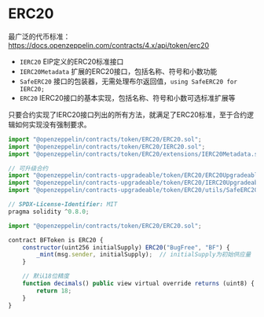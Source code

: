 # ERC20

最广泛的代币标准：<https://docs.openzeppelin.com/contracts/4.x/api/token/erc20>

- `IERC20` EIP定义的ERC20标准接口
- `IERC20Metadata` 扩展的ERC20接口，包括名称、符号和小数功能
- `SafeERC20` 接口的包装器，无需处理布尔返回值，`using SafeERC20 for IERC20;`
- `ERC20` IERC20接口的基本实现，包括名称、符号和小数可选标准扩展等

只要合约实现了IERC20接口列出的所有方法，就满足了ERC20标准，至于合约逻辑如何实现没有强制要求。

```js
import "@openzeppelin/contracts/token/ERC20/ERC20.sol";
import "@openzeppelin/contracts/token/ERC20/IERC20.sol";
import "@openzeppelin/contracts/token/ERC20/extensions/IERC20Metadata.sol";

// 可升级合约
import "@openzeppelin/contracts-upgradeable/token/ERC20/ERC20Upgradeable.sol";
import "@openzeppelin/contracts-upgradeable/token/ERC20/IERC20Upgradeable.sol";
import "@openzeppelin/contracts-upgradeable/token/ERC20/utils/SafeERC20Upgradeable.sol";
```

```js
// SPDX-License-Identifier: MIT
pragma solidity ^0.8.0;

import "@openzeppelin/contracts/token/ERC20/ERC20.sol";

contract BFToken is ERC20 {
    constructor(uint256 initialSupply) ERC20("BugFree", "BF") {
        _mint(msg.sender, initialSupply);  // initialSupply为初始供应量
    }

    // 默认18位精度
    function decimals() public view virtual override returns (uint8) {
        return 18;
    }
}
```
